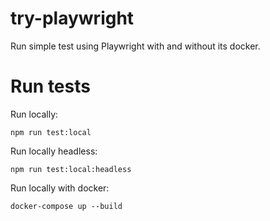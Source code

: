# try-playwright
Run simple test using Playwright with and without its docker.

# Run tests

Run locally:

```
npm run test:local
```

Run locally headless:

```
npm run test:local:headless
```

Run locally with docker:

```
docker-compose up --build
```